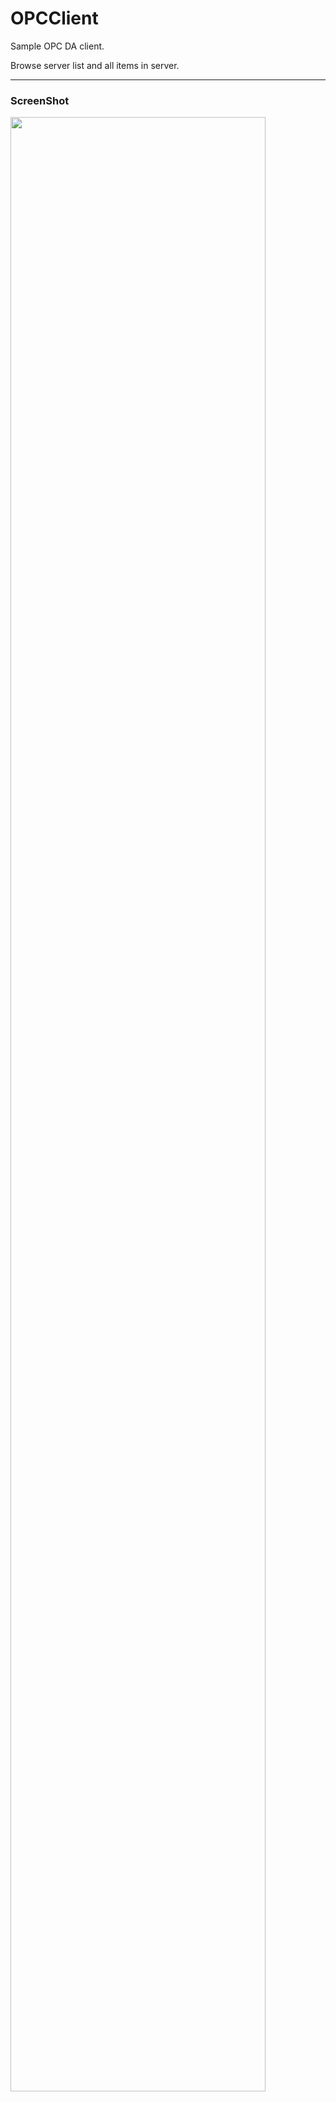 # OPCClient 
   
Sample OPC DA client.   
   
Browse server list and all items in server.   

---------------------------------------
### ScreenShot

<img src="https://user-images.githubusercontent.com/18256541/86714322-00b9fd00-c05a-11ea-9ed2-b569fef50c89.png" width="90%"></img>
